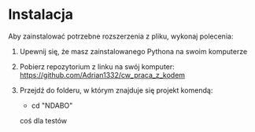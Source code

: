# Instalacja

Aby zainstalować potrzebne rozszerzenia z pliku, wykonaj polecenia:

1. Upewnij się, że masz zainstalowanego Pythona na swoim komputerze
2. Pobierz repozytorium z linku na swój komputer:
    https://github.com/Adrian1332/cw_praca_z_kodem

3. Przejdź do folderu, w którym znajduje się projekt komendą:
    - cd "NDABO"

    coś dla testów
